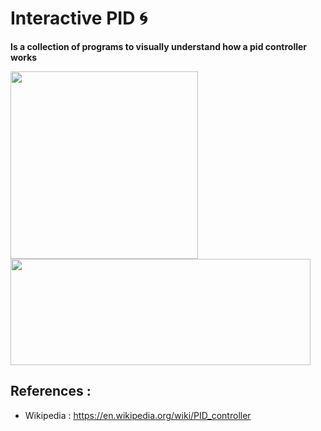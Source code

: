 # Interactive PID :cyclone:
**Is a collection of programs to visually understand how a pid controller works**

<img src="https://user-images.githubusercontent.com/69701088/156851248-dc2d6777-d927-4fbb-9507-f9312af57cbf.gif" width="300" height="300"/><img src="https://user-images.githubusercontent.com/69701088/158056085-e3c9f0a9-b363-46c8-9c42-6f23d7465b3a.png" width="480" height="170"/> </div>

## References :
- Wikipedia : https://en.wikipedia.org/wiki/PID_controller
